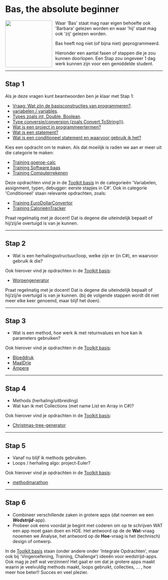 # Bas, the absolute beginner

<img style="float: left; padding-right: 10px;" width="150" src="https://stasemsoft.github.io/softwarematerial/docs/personas/figures/bas-small.png">

Waar 'Bas' staat mag naar eigen behoefte ook 'Barbara' gelezen worden en waar 'hij' staat mag ook 'zij' gelezen worden.

Bas heeft nog niet (of bijna niet) geprogrammeerd.

Hieronder een aantal fasen of stappen die je zou kunnen  doorlopen. Een Stap zou ongeveer 1 dag werk kunnen zijn voor een gemiddelde student.

---

## Stap 1
Als je deze vragen kunt beantwoorden ben je klaar met Stap 1:

-   [Vraag: Wat zijn de basisconstructies van programmeren?](../basic/#variabelen-assignment-typen-debugger-eerste-stapjes-in-c).
-   [variabelen / variables](../basic/#variabelen-assignment-typen-debugger-eerste-stapjes-in-c).
-   [Types zoals int, Double, Boolean](../basic/#variabelen-assignment-typen-debugger-eerste-stapjes-in-c).
-   [Type conversie/conversion (zoals Convert.ToString())](../basic/#variabelen-assignment-typen-debugger-eerste-stapjes-in-c).
-   [Wat is een project in programmeertermen?](../process/infoVisualStudioInstallatie)
-   [Wat is een statement?](../process/infoVisualStudioInstallatie)
-   [Wat is een conditioneel statement en waarvoor gebruik ik het?](../basic/#conditioneel)

Kies een opdracht om te maken. Als dat moeilijk is raden we aan er meer uit die categorie te maken:

+ [Training goeroe-calc](../basic/var/training_GoeroeCalc)
+ [Training Software baas](../basic/var/training_softwareBaas.md)
+ [Training Computerrekenen](../basic/var/training_ComputerRekenen.md)



Deze opdrachten vind je in de [Toolkit basis](../basic) in de categorieën 'Variabelen, assignment, typen, debugger: eerste stapjes in C#'. Ook in categorie 'Conditioneel' staan relevante opdrachten, zoals:

+ [Training EuroDollarConvertor](../basic/var/training_Euro-Dollar-Converter)
+ [Training CalorieënTracker](../basic/conditioneel/Calorieen-tracker)


Praat regelmatig met je docent! Dat is degene die uiteindelijk bepaalt of hij/zij/ie overtuigd is van je kunnen. 

---


## Stap 2

-   Wat is een herhalingsstructuur/loop, welke zijn er (in C#), en waarvoor gebruik ik die?

Ook hierover vind je opdrachten in de  [Toolkit basis](../basic):
+ [Worpengenerator](../docs/basic/lussen/Worpengenerator)


Praat regelmatig met je docent! Dat is degene die uiteindelijk bepaalt of hij/zij/ie overtuigd is van je kunnen. (bij de volgende stappen wordt dit niet meer elke keer genoemd, maar blijf het doen). 

---

## Stap 3

-   Wat is een method, hoe werk ik met returnvalues en hoe kan ik parameters gebruiken?

Ook hierover vind je opdrachten in de  [Toolkit basis](../basic):
+ [Bloeddruk](../basic/methoden/training_Bloeddruk)
+ [MaalDrie](../basic/methoden/training_MethodMaaldrie)
+ [Ampere](../basic/methoden/training_MethodAmpere)

---

## Stap 4

-   Methods (herhaling/uitbreiding)
-   Wat kan ik met Collections (met name List en Array in C#)?

Ook hierover vind je opdrachten in de  [Toolkit basis](../basic):
+ [Christmas-tree-generator](training_Christmas-tree-generator.md)


---

## Stap 5

+ Vanaf nu blijf ik methods gebruiken.
+ Loops / herhaling algo: project-Euler?

Ook hierover vind je opdrachten in de  [Toolkit basis](../basic):
+ [methodmarathon](../basic/methoden/training_methodmarathon)


---

## Stap 6
+ Combineer verschillende zaken in grotere apps (dat noemen we een ***Wedstrijd***-app).
+ Probeer ook eens voordat je begint met coderen om op te schrijven WAT een app moet gaan doen en HOE. Het antwoord op de de **Wat**-vraag nooemen we Analyse, het antwoord op de **Hoe**-vraag is het (technisch) design of ontwerp. 

In de  [Toolkit basis](../basic) staan (onder andere onder 'Integrale Opdrachten', maar ook bij 'Vingeroefening, Training, Challenge') ideeën voor wedstrijd-apps. Ook mag je zelf wat verzinnen! Het gaat er om dat je grotere apps maakt waarin je veelvuldig methods maakt, loops gebruikt, collecties, ... , hoe meer hoe beter!!  Succes en veel plezier.
